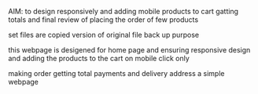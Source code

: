 AIM: to design responsively and adding mobile products to cart gatting totals and final review of placing the order of few products

set files are copied version of original file back up purpose 


this webpage is desigened for home page and ensuring responsive design 
and adding the products to the cart on mobile click only 


making order getting total payments and delivery address 
a simple webpage 


